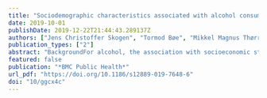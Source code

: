 ```yaml
---
title: "Sociodemographic characteristics associated with alcohol consumption and alcohol-related consequences, a latent class analysis of The Norwegian WIRUS screening study"
date: 2019-10-01
publishDate: 2019-12-22T21:44:43.289137Z
authors: ["Jens Christoffer Skogen", "Tormod Bøe", "Mikkel Magnus Thørrisen", "Heleen Riper", "Randi Wågø Aas"]
publication_types: ["2"]
abstract: "BackgroundFor alcohol, the association with socioeconomic status (SES) is different than for other public health challenges – the associations are complex, and heterogeneous between socioeconomic groups. Specifically, the relationship between alcohol consumption per se and adverse health consequences seems to vary across SES. This observation is called the ‘alcohol harm paradox’. This study aims to describe different patterns of alcohol use and potential problems. Next, the associations between sub-groups characterized by different patterns of alcohol use and potential problems, and age, gender, educational level, full-time employment, occupational level and income is analysed.MethodsEmploying data from the ongoing cross-sectional WIRUS-study, N = 4311 participants were included in the present study. Individual response patterns of the ten-item Alcohol Use Disorders Identification Test (AUDIT) were analysed and latent class analysis (LCA) was used to identify latent groups. Next, the associations between the classes identified in the best fitting LCA-model and sociodemographic factors were analysed and presented.ResultsWe identified three classes based on the response patterns on AUDIT. Class 1 was characterised by low-level alcohol consumption and very low probability of negative alcohol-related consequences related to their alcohol consumption. Class 2 was characterised by a higher level of consumption, but despite this, class 2 also had a relatively low probability of reporting negative alcohol-related consequences. Class 3, however, was characterised by high levels of alcohol consumption, and a high probability of reporting negative consequences of their consumption. The classes identified were systematically differentially associated with the included measures of SES, with class 3 characterised by younger age, more males and lower educational attainment.ConclusionsOur findings highlight the interconnectedness of alcohol consumption and alcohol-related consequences. Furthermore, the identified classes and SES yields further insights into to intricate relationship between various socioeconomic factors, alcohol use patterns and related negative consequences."
featured: false
publication: "*BMC Public Health*"
url_pdf: "https://doi.org/10.1186/s12889-019-7648-6"
doi: "10/ggcx4c"
---
```



